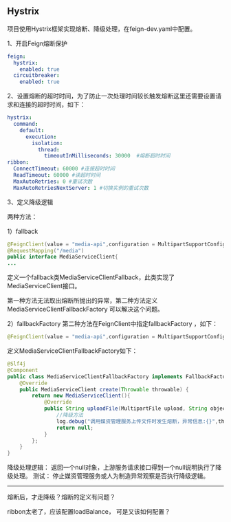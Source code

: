 
## Hystrix
项目使用Hystrix框架实现熔断、降级处理，在feign-dev.yaml中配置。

1、开启Feign熔断保护
```YAML
feign:
  hystrix:
    enabled: true
  circuitbreaker:
    enabled: true
```
2、设置熔断的超时时间，为了防止一次处理时间较长触发熔断这里还需要设置请求和连接的超时时间，如下：
```yaml
hystrix:
  command:
    default:
      execution:
        isolation:
          thread:
            timeoutInMilliseconds: 30000  #熔断超时时间
ribbon:
  ConnectTimeout: 60000 #连接超时时间
  ReadTimeout: 60000 #读超时时间
  MaxAutoRetries: 0 #重试次数
  MaxAutoRetriesNextServer: 1 #切换实例的重试次数
```
3、定义降级逻辑

两种方法：

1）fallback 
```Java
@FeignClient(value = "media-api",configuration = MultipartSupportConfig.class,fallback = MediaServiceClientFallback.class)
@RequestMapping("/media")
public interface MediaServiceClient{
...
```
定义一个fallback类MediaServiceClientFallback，此类实现了MediaServiceClient接口。

第一种方法无法取出熔断所抛出的异常，第二种方法定义MediaServiceClientFallbackFactory 可以解决这个问题。

2）fallbackFactory 
第二种方法在FeignClient中指定fallbackFactory ，如下：
```Java
@FeignClient(value = "media-api",configuration = MultipartSupportConfig.class,fallbackFactory = MediaServiceClientFallbackFactory.class)
```
定义MediaServiceClientFallbackFactory如下：
```Java
@Slf4j
@Component
public class MediaServiceClientFallbackFactory implements FallbackFactory<MediaServiceClient> {
    @Override
    public MediaServiceClient create(Throwable throwable) {
        return new MediaServiceClient(){
            @Override
            public String uploadFile(MultipartFile upload, String objectName) {
                //降级方法
                log.debug("调用媒资管理服务上传文件时发生熔断，异常信息:{}",throwable.toString(),throwable);
                return null;
            }
        };
    }
}
```
降级处理逻辑：
返回一个null对象，上游服务请求接口得到一个null说明执行了降级处理。
测试：
停止媒资管理服务或人为制造异常观察是否执行降级逻辑。

---

熔断后，才走降级？熔断的定义有问题？

ribbon太老了，应该配置loadBalance， 可是又该如何配置？